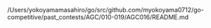 /Users/yokoyamamasahiro/go/src/github.com/myokoyama0712/go-competitive/past_contests/AGC/010-019/AGC016/README.md
